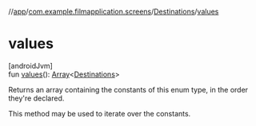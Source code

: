 //[app](../../../index.md)/[com.example.filmapplication.screens](../index.md)/[Destinations](index.md)/[values](values.md)

# values

[androidJvm]\
fun [values](values.md)(): [Array](https://kotlinlang.org/api/latest/jvm/stdlib/kotlin/-array/index.html)&lt;[Destinations](index.md)&gt;

Returns an array containing the constants of this enum type, in the order they're declared.

This method may be used to iterate over the constants.
